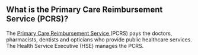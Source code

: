 ##  What is the Primary Care Reimbursement Service (PCRS)?

The [ Primary Care Reimbursement Service ](https://www.hse.ie/eng/staff/pcrs/)
(PCRS) pays the doctors, pharmacists, dentists and opticians who provide
public healthcare services. The Health Service Executive (HSE) manages the
PCRS.
